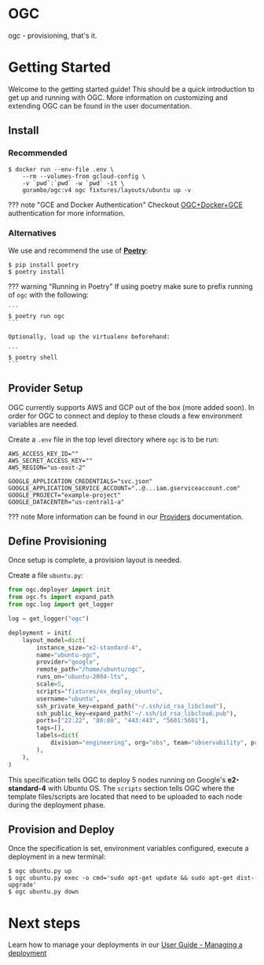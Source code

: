 # OGC

ogc - provisioning, that's it.

# Getting Started

Welcome to the getting started guide! This should be a quick introduction to get up and running with OGC. More information on customizing and extending OGC can be found in the user documentation.

## Install

### Recommended

```shell
$ docker run --env-file .env \
    --rm --volumes-from gcloud-config \
    -v `pwd`:`pwd` -w `pwd` -it \
    gorambo/ogc:v4 ogc fixtures/layouts/ubuntu up -v
```

??? note "GCE and Docker Authentication"
    Checkout [OGC+Docker+GCE](user-guide/configuration/docker/gcloud-auth.md) authentication for more information.

### Alternatives
We use and recommend the use of **[Poetry](https://python-poetry.org/)**:

```shell
$ pip install poetry
$ poetry install
```

??? warning "Running in Poetry"
    If using poetry make sure to prefix running of `ogc` with the following:

    ```
    $ poetry run ogc
    ```

    Optionally, load up the virtualenv beforehand:

    ```
    $ poetry shell
    ```

## Provider Setup

OGC currently supports AWS and GCP out of the box (more added soon). In order for OGC to connect and deploy to these clouds a few environment variables are needed. 

Create a `.env` file in the top level directory where `ogc` is to be run:

```
AWS_ACCESS_KEY_ID=""
AWS_SECRET_ACCESS_KEY=""
AWS_REGION="us-east-2"

GOOGLE_APPLICATION_CREDENTIALS="svc.json"
GOOGLE_APPLICATION_SERVICE_ACCOUNT="..@...iam.gserviceaccount.com"
GOOGLE_PROJECT="example-project"
GOOGLE_DATACENTER="us-central1-a"
```

??? note
    More information can be found in our [Providers](user-guide/providers.md) documentation.

## Define Provisioning

Once setup is complete, a provision layout is needed.

Create a file `ubuntu.py`:

```python
from ogc.deployer import init
from ogc.fs import expand_path
from ogc.log import get_logger

log = get_logger("ogc")

deployment = init(
    layout_model=dict(
        instance_size="e2-standard-4",
        name="ubuntu-ogc",
        provider="google",
        remote_path="/home/ubuntu/ogc",
        runs_on="ubuntu-2004-lts",
        scale=5,
        scripts="fixtures/ex_deploy_ubuntu",
        username="ubuntu",
        ssh_private_key=expand_path("~/.ssh/id_rsa_libcloud"),
        ssh_public_key=expand_path("~/.ssh/id_rsa_libcloud.pub"),
        ports=["22:22", "80:80", "443:443", "5601:5601"],
        tags=[],
        labels=dict(
            division="engineering", org="obs", team="observability", project="perf"
        ),
    ),
)
```

This specification tells OGC to deploy 5 nodes running on Google's **e2-standard-4** with Ubuntu OS. 
The `scripts` section tells OGC where the template files/scripts are located that need to be uploaded to each node during the deployment phase.

## Provision and Deploy

Once the specification is set, environment variables configured, execute a deployment in a new terminal:

```shell
$ ogc ubuntu.py up
$ ogc ubuntu.py exec -o cmd='sudo apt-get update && sudo apt-get dist-upgrade'
$ ogc ubuntu.py down
```

# Next steps

Learn how to manage your deployments in our [User Guide - Managing a deployment](user-guide/managing-nodes.md)